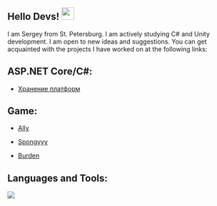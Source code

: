 <h2 align="left">
 Hello Devs!
  <img src="https://media.giphy.com/media/hvRJCLFzcasrR4ia7z/giphy.gif" width="28">
</h2>

I am Sergey from St. Petersburg. I am actively studying C# and Unity development. I am open to new ideas and suggestions. You can get acquainted with the projects I have worked on at the following links:
## ASP.NET Core/C#:
+ [Хранение платформ](https://github.com/DeFauste/PlatformProject)
## Game:

+ [Ally](https://turbolaser.itch.io/ally)
+ [Spongyyy](https://turbolaser.itch.io/spongyyy)
+ [Burden](https://turbolaser.itch.io/burden)

  <!-- ### Languages and Tools: -->
<h2 align="left">Languages and Tools:</h2>
<p align="left">
  <a href="https://skillicons.dev">
    <img src="https://skillicons.dev/icons?i=cs,unity,linux,docker,k8s" /></a>
  </p>
